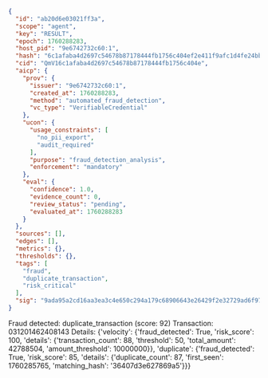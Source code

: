```json
{
  "id": "ab20d6e03021ff3a",
  "scope": "agent",
  "key": "RESULT",
  "epoch": 1760288283,
  "host_pid": "9e6742732c60:1",
  "hash": "6c1afaba4d2697c54678b87178444fb1756c404ef2e411f9afc1d4fe24bbf1b1",
  "cid": "QmV16c1afaba4d2697c54678b87178444fb1756c404e",
  "aicp": {
    "prov": {
      "issuer": "9e6742732c60:1",
      "created_at": 1760288283,
      "method": "automated_fraud_detection",
      "vc_type": "VerifiableCredential"
    },
    "ucon": {
      "usage_constraints": [
        "no_pii_export",
        "audit_required"
      ],
      "purpose": "fraud_detection_analysis",
      "enforcement": "mandatory"
    },
    "eval": {
      "confidence": 1.0,
      "evidence_count": 0,
      "review_status": "pending",
      "evaluated_at": 1760288283
    }
  },
  "sources": [],
  "edges": [],
  "metrics": {},
  "thresholds": {},
  "tags": [
    "fraud",
    "duplicate_transaction",
    "risk_critical"
  ],
  "sig": "9ada95a2cd16aa3ea3c4e650c294a179c68906643e26429f2e32729ad6f97502"
}
```

Fraud detected: duplicate_transaction (score: 92)
Transaction: 031201462408143
Details: {'velocity': {'fraud_detected': True, 'risk_score': 100, 'details': {'transaction_count': 88, 'threshold': 50, 'total_amount': 42788504, 'amount_threshold': 10000000}}, 'duplicate': {'fraud_detected': True, 'risk_score': 85, 'details': {'duplicate_count': 87, 'first_seen': 1760285765, 'matching_hash': '36407d3e627869a5'}}}